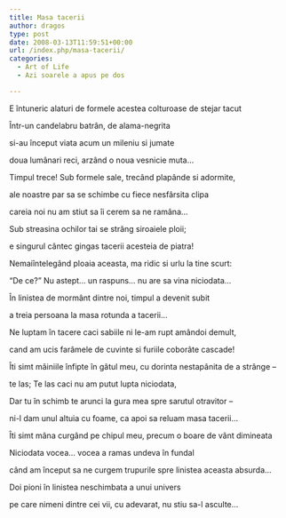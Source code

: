```yaml
---
title: Masa tacerii
author: dragos
type: post
date: 2008-03-13T11:59:51+00:00
url: /index.php/masa-tacerii/
categories:
  - Art of Life
  - Azi soarele a apus pe dos

---
```

E întuneric alaturi de formele acestea colturoase de stejar tacut
  
Într-un candelabru batrân, de alama-negrita
  
si-au început viata acum un mileniu si jumate
  
doua lumânari reci, arzând o noua vesnicie muta&#8230;

Timpul trece! Sub formele sale, trecând plapânde si adormite,
  
ale noastre par sa se schimbe cu fiece nesfârsita clipa
  
careia noi nu am stiut sa îi cerem sa ne ramâna&#8230;

Sub streasina ochilor tai se strâng siroaiele ploii;<!--more-->


  
e singurul cântec gingas tacerii acesteia de piatra!

Nemaiîntelegând ploaia aceasta, ma ridic si urlu la tine scurt:
  
&#8220;De ce?&#8221; Nu astept&#8230; un raspuns&#8230; nu are sa vina niciodata&#8230;

În linistea de mormânt dintre noi, timpul a devenit subit
  
a treia persoana la masa rotunda a tacerii&#8230;
  
Ne luptam în tacere caci sabiile ni le-am rupt amândoi demult,
  
cand am ucis farâmele de cuvinte si furiile coborâte cascade!

Îti simt mâiniile înfipte în gâtul meu, cu dorinta nestapânita de a strânge &#8211;
  
te las; Te las caci nu am putut lupta niciodata,
  
Dar tu în schimb te arunci la gura mea spre sarutul otravitor &#8211;
  
ni-l dam unul altuia cu foame, ca apoi sa reluam masa tacerii&#8230;

Îti simt mâna curgând pe chipul meu, precum o boare de vânt dimineata
  
Niciodata vocea&#8230; vocea a ramas undeva în fundal
  
când am început sa ne curgem trupurile spre linistea aceasta absurda&#8230;
  
Doi pioni în linistea neschimbata a unui univers
  
pe care nimeni dintre cei vii, cu adevarat, nu stiu sa-l asculte&#8230;